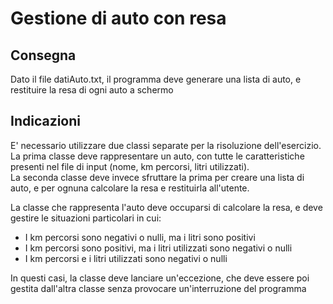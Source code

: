 # Gestione di auto con resa

## Consegna

Dato il file datiAuto.txt, il programma deve generare una lista di auto, e restituire la resa di ogni auto a schermo

## Indicazioni

E' necessario utilizzare due classi separate per la risoluzione dell'esercizio.  
La prima classe deve rappresentare un auto, con tutte le caratteristiche presenti nel file di input (nome, km percorsi, litri utilizzati).  
La seconda classe deve invece sfruttare la prima per creare una lista di auto, e per ognuna calcolare la resa e restituirla all'utente.

La classe che rappresenta l'auto deve occuparsi di calcolare la resa, e deve gestire le situazioni particolari in cui:
- I km percorsi sono negativi o nulli, ma i litri sono positivi
- I km percorsi sono positivi, ma i litri utilizzati sono negativi o nulli
- I km percorsi e i litri utilizzati sono negativi o nulli

In questi casi, la classe deve lanciare un'eccezione, che deve essere poi gestita dall'altra classe senza provocare un'interruzione del programma